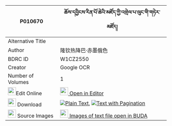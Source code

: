 |P010670|ཆོས་དབྱིངས་རིན་པོ་ཆེའི་མཛོད་ཀྱི་འགྲེལ་པ་ལུང་གི་གཏེར་མཛོད། 
| --- | --- 
|Alternative Title |
|Author| 隆钦热降巴·赤墨俄色
|BDRC ID | W1CZ2550
|Creator | Google OCR
|Number of Volumes| 1
|<img width="25" src="https://img.icons8.com/color/25/000000/edit-property.png">Edit Online| [<img width="25" src="https://avatars.githubusercontent.com/u/45091458?s=200&v=4"> Open in Editor](http://editor.openpecha.org/P010670)
|<img width="25" src="https://img.icons8.com/fluent/48/000000/download-2.png"/>  Download | [![](https://img.icons8.com/color/20/000000/txt.png)Plain Text](https://github.com/Openpecha/P010670/releases/download/v1/choying_rinpoche_i_dzo_kyi_dre_plain_P010670.zip), [![](https://img.icons8.com/color/20/000000/txt.png)Text with Pagination](https://github.com/Openpecha/P010670/releases/download/v1/choying_rinpoche_i_dzo_kyi_dre_pages_P010670.zip)
|<img width="25" src="https://img.icons8.com/plasticine/100/000000/pictures-folder.png"/>  Source Images | [<img width="25" src="https://library.bdrc.io/icons/BUDA-small.svg"> Images of text file open in BUDA](https://library.bdrc.io/show/bdr:W1CZ2550)